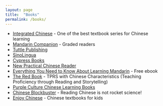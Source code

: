 ```yaml
---
layout: page
title:  "Books"
permalink: /books/
---
```

* [Integrated Chinese](https://www.cheng-tsui.com/browse/integrated-chinese-4th-edition) - One of the best textbook series for Chinese learning
* [Mandarin Companion](http://mandarincompanion.com/) - Graded readers
* [Tuttle Publishing](http://www.tuttlepublishing.com/china?_bc_fsnf=1&brand[]=7)
* [SinoLingua](http://en.sinolingua.com.cn/list.php?catid=34)
* [Cypress Books](http://www.cypressbooks.com/)
* [New Practical Chinese Reader](https://www.amazon.co.uk/New-Practical-Chinese-Reader-Vol/dp/7561919352)
* [Everything You Need to Know About Learning Mandarin](http://www.thechineseclassroom.com/ebook/) - Free ebook
* [The Red Book](http://terrywaltz.com/the-red-book/) -  TPRS with Chinese Characteristics (Teaching Proficiency through Reading and Storytelling)
* [Purple Culture Chinese Learning Books](https://www.purpleculture.net/chinese-learning-c-1/?zenid=d2nj8nh68qnl1d10g09m5ushb0)
* [Chinese Blockbuster](http://chineseblockbuster.com/) - Reading Chinese is not rocket science!
* [Enjoy Chinese](http://www.ejchinese.com/) - Chinese textbooks for kids
